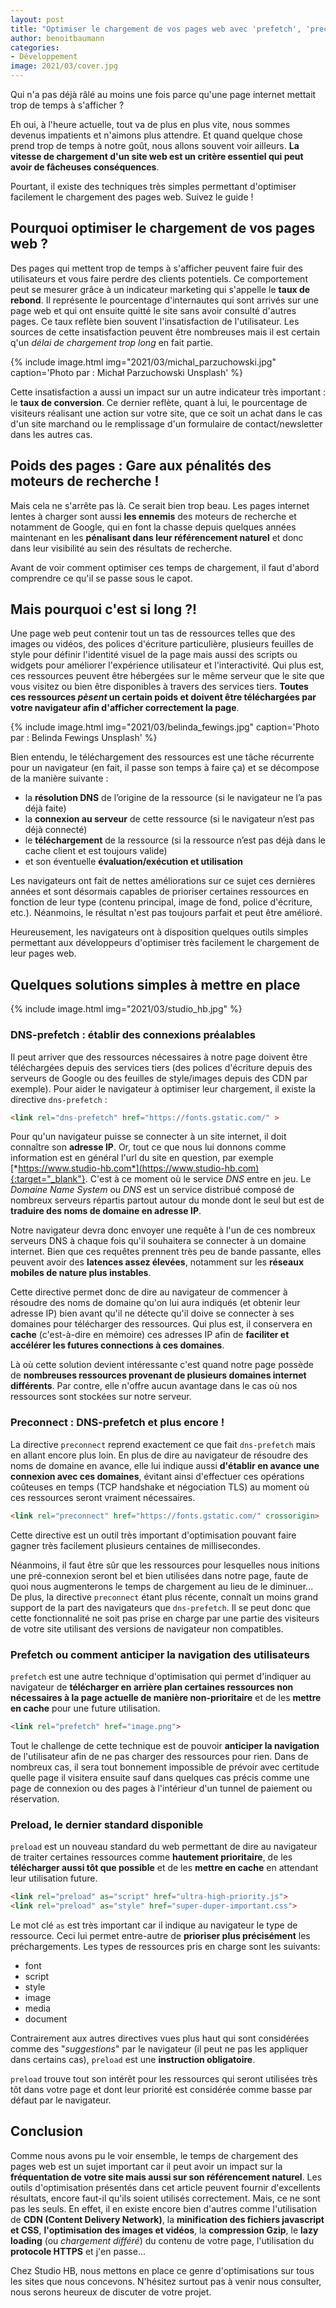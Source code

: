 ```yaml
---
layout: post
title: "Optimiser le chargement de vos pages web avec 'prefetch', 'preconnect' et 'preload'"
author: benoitbaumann
categories:
- Développement
image: 2021/03/cover.jpg
---
```


Qui n'a pas déjà râlé au moins une fois parce qu'une page internet mettait trop de temps à s'afficher&nbsp;?

Eh oui, à l'heure actuelle, tout va de plus en plus vite, nous sommes devenus impatients et n'aimons plus attendre. Et quand quelque chose prend trop de temps à notre goût, nous allons souvent voir ailleurs. **La vitesse de chargement d'un site web est un critère essentiel qui peut avoir de fâcheuses conséquences**.

Pourtant, il existe des techniques très simples permettant d'optimiser facilement le chargement des pages web. Suivez le guide !

## Pourquoi optimiser le chargement de vos pages web&nbsp;?

Des pages qui mettent trop de temps à s'afficher peuvent faire fuir des utilisateurs et vous faire perdre des clients potentiels. Ce comportement peut se mesurer grâce à un indicateur marketing qui s'appelle le **taux de rebond**. Il représente le pourcentage d'internautes qui sont arrivés sur une page web et qui ont ensuite quitté le site sans avoir consulté d'autres pages. Ce taux reflète bien souvent l'insatisfaction de l'utilisateur. Les sources de cette insatisfaction peuvent être nombreuses mais il est certain q'un *délai de chargement trop long* en fait partie.

{% include image.html img="2021/03/michal_parzuchowski.jpg" caption='Photo par : Michał Parzuchowski Unsplash' %}

Cette insatisfaction a aussi un impact sur un autre indicateur très important : le **taux de conversion**. Ce dernier reflète, quant à lui, le pourcentage de visiteurs réalisant une action sur votre site, que ce soit un achat dans le cas d'un site marchand ou le remplissage d'un formulaire de contact/newsletter dans les autres cas.

## Poids des pages : Gare aux pénalités des moteurs de recherche&nbsp;!

Mais cela ne s'arrête pas là. Ce serait bien trop beau. Les pages internet lentes à charger sont aussi **les ennemis** des moteurs de recherche et notamment de Google, qui en font la chasse depuis quelques années maintenant en les **pénalisant dans leur référencement naturel** et donc dans leur visibilité au sein des résultats de recherche.

Avant de voir comment optimiser ces temps de chargement, il faut d'abord comprendre ce qu'il se passe sous le capot.

## Mais pourquoi c'est si long&nbsp;?!

Une page web peut contenir tout un tas de ressources telles que des images ou vidéos, des polices d'écriture particulière, plusieurs feuilles de style pour définir l'identité visuel de la page mais aussi des scripts ou widgets pour améliorer l'expérience utilisateur et l'interactivité. Qui plus est, ces ressources peuvent être hébergées sur le même serveur que le site que vous visitez ou bien être disponibles à travers des services tiers. **Toutes ces ressources *pèsent* un certain poids et doivent être téléchargées par votre navigateur afin d'afficher correctement la page**.

{% include image.html img="2021/03/belinda_fewings.jpg" caption='Photo par : Belinda Fewings Unsplash' %}

Bien entendu, le téléchargement des ressources est une tâche récurrente pour un navigateur (en fait, il passe son temps à faire ça) et se décompose de la manière suivante :

- la **résolution DNS** de l’origine de la ressource
(si le navigateur ne l’a pas déjà faite)
- la **connexion au serveur** de cette ressource
(si le navigateur n’est pas déjà connecté)
- le **téléchargement** de la ressource
(si la ressource n’est pas déjà dans le cache client et est toujours valide)
- et son éventuelle **évaluation/exécution et utilisation**

Les navigateurs ont fait de nettes améliorations sur ce sujet ces dernières années et sont désormais capables de prioriser certaines ressources en fonction de leur type (contenu principal, image de fond, police d'écriture, etc.). Néanmoins, le résultat n'est pas toujours parfait et peut être amélioré.

Heureusement, les navigateurs ont à disposition quelques outils simples permettant aux développeurs d'optimiser très facilement le chargement de leur pages web.

## Quelques solutions simples à mettre en place

{% include image.html img="2021/03/studio_hb.jpg" %}

### DNS-prefetch : établir des connexions préalables

Il peut arriver que des ressources nécessaires à notre page doivent être téléchargées depuis des services tiers (des polices d'écriture depuis des serveurs de Google ou des feuilles de style/images depuis des CDN par exemple). Pour aider le navigateur à optimiser leur chargement, il existe la directive `dns-prefetch` :

```html
<link rel="dns-prefetch" href="https://fonts.gstatic.com/" >
```

Pour qu'un navigateur puisse se connecter à un site internet, il doit connaître son **adresse IP**. Or, tout ce que nous lui donnons comme information est en général l'url du site en question, par exemple [*https://www.studio-hb.com*](https://www.studio-hb.com){:target="_blank"}. C'est à ce moment où le service *DNS* entre en jeu. Le *Domaine Name System* ou *DNS* est un service distribué composé de nombreux serveurs répartis partout autour du monde dont le seul but est de **traduire des noms de domaine en adresse IP**.

Notre navigateur devra donc envoyer une requête à l'un de ces nombreux serveurs DNS à chaque fois qu'il souhaitera se connecter à un domaine internet. Bien que ces requêtes prennent très peu de bande passante, elles peuvent avoir des **latences assez élevées**, notamment sur les **réseaux mobiles de nature plus instables**.

Cette directive permet donc de dire au navigateur de commencer à résoudre des noms de domaine qu'on lui aura indiqués (et obtenir leur adresse IP) bien avant qu'il ne détecte qu'il doive se connecter à ses domaines pour télécharger des ressources. Qui plus est, il conservera en **cache** (c'est-à-dire en mémoire) ces adresses IP afin de **faciliter et accélérer les futures connections à ces domaines**.

Là où cette solution devient intéressante c'est quand notre page possède de **nombreuses ressources provenant de plusieurs domaines internet différents**. Par contre, elle n'offre aucun avantage dans le cas où nos ressources sont stockées sur notre serveur.

### Preconnect : DNS-prefetch et plus encore !

La directive `preconnect` reprend exactement ce que fait `dns-prefetch` mais en allant encore plus loin. En plus de dire au navigateur de résoudre des noms de domaine en avance, elle lui indique aussi **d'établir en avance une connexion avec ces domaines**, évitant ainsi d'effectuer ces opérations coûteuses en temps (TCP handshake et négociation TLS) au moment où ces ressources seront vraiment nécessaires.

```html
<link rel="preconnect" href="https://fonts.gstatic.com/" crossorigin>
```

Cette directive est un outil très important d'optimisation pouvant faire gagner très facilement plusieurs centaines de millisecondes.

Néanmoins, il faut être sûr que les ressources pour lesquelles nous initions une pré-connexion seront bel et bien utilisées dans notre page, faute de quoi nous augmenterons le temps de chargement au lieu de le diminuer...
De plus, la directive `preconnect` étant plus récente, connaît un moins grand support de la part des navigateurs que `dns-prefetch`. Il se peut donc que cette fonctionnalité ne soit pas prise en charge par une partie des visiteurs de votre site utilisant des versions de navigateur non compatibles.

### Prefetch ou comment anticiper la navigation des utilisateurs

`prefetch` est une autre technique d'optimisation qui permet d'indiquer au navigateur de **télécharger en arrière plan certaines ressources non nécessaires à la page actuelle de manière non-prioritaire** et de les **mettre en cache** pour une future utilisation.

```html
<link rel="prefetch" href="image.png">
```

Tout le challenge de cette technique est de pouvoir **anticiper la navigation** de l'utilisateur afin de ne pas charger des ressources pour rien. Dans de nombreux cas, il sera tout bonnement impossible de prévoir avec certitude quelle page il visitera ensuite sauf dans quelques cas précis comme une page de connexion ou des pages à l'intérieur d'un tunnel de paiement ou réservation.

### Preload, le dernier standard disponible

`preload` est un nouveau standard du web permettant de dire au navigateur de traiter certaines ressources comme **hautement prioritaire**, de les **télécharger aussi tôt que possible** et de les **mettre en cache** en attendant leur utilisation future.

```html
<link rel="preload" as="script" href="ultra-high-priority.js">
<link rel="preload" as="style" href="super-duper-important.css">
```

Le mot clé `as` est très important car il indique au navigateur le type de ressource. Ceci lui permet entre-autre de **prioriser plus précisément** les préchargements. Les types de ressources pris en charge sont les suivants:

- font
- script
- style
- image
- media
- document

Contrairement aux autres directives vues plus haut qui sont considérées comme des "*suggestions*" par le navigateur (il peut ne pas les appliquer dans certains cas), `preload` est une **instruction obligatoire**.

`preload` trouve tout son intérêt pour les ressources qui seront utilisées très tôt dans votre page et dont leur priorité est considérée comme basse par défaut par le navigateur.

## Conclusion

Comme nous avons pu le voir ensemble, le temps de chargement des pages web est un sujet important car il peut avoir un impact sur la **fréquentation de votre site mais aussi sur son référencement naturel**. Les outils d'optimisation présentés dans cet article peuvent fournir d'excellents résultats, encore faut-il qu'ils soient utilisés correctement. Mais, ce ne sont pas les seuls. En effet, il en existe encore bien d'autres comme l'utilisation de **CDN (Content Delivery Network)**, la **minification des fichiers javascript et CSS**, **l'optimisation des images et vidéos**, la **compression Gzip**, le **lazy loading** (ou *chargement différé*) du contenu de votre page, l'utilisation du **protocole HTTPS** et j'en passe...

Chez Studio HB, nous mettons en place ce genre d'optimisations sur tous les sites que nous concevons. N'hésitez surtout pas à venir nous consulter, nous serons heureux de discuter de votre projet.
